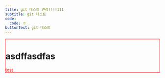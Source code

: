 ```yaml
---
title: git 테스트 변경!!!!111
subtitle: git 테스트
code:
  code: ㅍ
buttonText: git 테스트
---
```

<style>

.test {

color:red

}

</style>

<div style="border:1px solid red;">

<h1>asdffasdfas</h2>

<div class="test">test</div>

</div>

![]()

